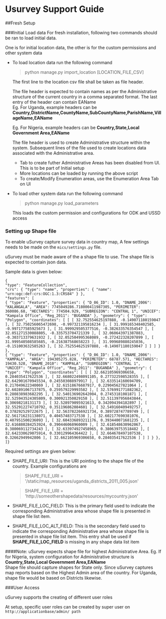 Usurvey Support Guide
=====================

##Fresh Setup

###Initial Load data
For fresh installation, following two commands should be ran to load initial data. 
 
One is for initial location data, the other is for the custom permissions and other system data 

- To load location data run the following command
    
    > python manage.py import_location [LOCATION_FILE_CSV]
    
    The first line to the location csv file shall be taken as file header. 
    
    The file header is expected to contain names as per the Administrative structure of the current country in a comma separated format. The last entry of the header can contain EAName  
    Eg. For Uganda, example headers can be **Country,DistrictName,CountyName,SubCountyName,ParishName,VillageName,EAName** 
    
    Eg. For Nigeria, example headers can be **Country,State,Local Government Area,EAName** 
    
    The file header is used to create Administrative structure within the system. Subsequent lines of the file used to create locations data associated with the Administrative area.
    
    * Tab to create futher Administrative Areas has been disabled from UI. This is to be part of Initial setup
    * More locations can be loaded by running the above script
    * To create/Modify Enumeration areas, use the Enumeration Area Tab on UI
     
- To load other system data run the following command
 
    > python manage.py load_parameters
    
  This loads the custom permission and configurations for ODK and USSD access
  
### Setting up Shape file

To enable uSurvey capture survey data in country map, A few settings needs to be made on the ``mics/settings.py`` file.

uSurvey must be made aware of the a shape file to use. The shape file is expected to contain json data. 

Sample data is given below:  
``` 
{
"type": "FeatureCollection",
"crs": { "type": "name", "properties": { "name": "urn:ogc:def:crs:OGC:1.3:CRS84" } },                                                                               
"features": [
{ "type": "Feature", "properties": { "D_06_ID": 1.0, "DNAME_2006": "KALANGALA", "AREA": 7745049286.718000411987305, "PERIMETER": 360086.68, "HECTARES": 774504.929, "SUBREGION": "CENTRAL 1", "UNICEF": "Kampala Office", "Reg_2011": "BUGANDA" }, "geometry": { "type": "Polygon", "coordinates": [ [ [ 32.752554625197888, -0.149071180159047 ], [ 32.750256065472698, -0.997321195816234 ], [ 31.999165348402585, -0.997177585925673 ], [ 31.999929505377516, -0.382633576354547 ], [ 32.051271530088805, -0.335753704721339 ], [ 32.060643971387883, -0.303713379631932 ], [ 32.052504995368089, -0.272422328207899 ], [ 31.999540508585685, -0.216387568658223 ], [ 31.999689880245036, -0.151003632585263 ], [ 32.752554625197888, -0.149071180159047 ] ] ] } },
{ "type": "Feature", "properties": { "D_06_ID": 1.0, "DNAME_2006": "KAMPALA", "AREA": 194305275.828, "PERIMETER": 68787.571, "HECTARES": 19430.528, "DNAME_2010": "KAMPALA", "SUBREGION": "CENTRAL 1", "UNICEF": "Kampala Office", "Reg_2011": "BUGANDA" }, "geometry": { "type": "Polygon", "coordinates": [ [ [ 32.662105969306658, 0.284035417622536 ], [ 32.668022498091105, 0.277322598528355 ], [ 32.642901670945534, 0.245503088979917 ], [ 32.633514160694709, 0.217049622340069 ], [ 32.61518676687917, 0.229045627821064 ], [ 32.602891067137875, 0.259579229993582 ], [ 32.576991771882362, 0.280838983682295 ], [ 32.540136902642004, 0.27453181081871 ], [ 32.525943524305809, 0.300921350829158 ], [ 32.511397956843844, 0.30698218131173 ], [ 32.528979095921613, 0.342094394182897 ], [ 32.552912274710792, 0.351196862084601 ], [ 32.549160409492757, 0.378292529722675 ], [ 32.563782266921734, 0.389728747789749 ], [ 32.561716231138071, 0.40457483717538 ], [ 32.602177690381076, 0.407951500236093 ], [ 32.604336893211176, 0.393440071681235 ], [ 32.616880284253924, 0.390446068960009 ], [ 32.618548630962067, 0.380069112734243 ], [ 32.633974927458965, 0.380639753518482 ], [ 32.642330629075914, 0.330129964364422 ], [ 32.664678497107538, 0.32662949942806 ], [ 32.662105969306658, 0.284035417622536 ] ] ] } },
]}
```

Required settings are given below:

- SHAPE_FILE_URI: This is the URI pointing to the shape file of the country. Example configurations are
    
    > SHAPE_FILE_URI = '/static/map_resources/uganda_districts_2011_005.json'
    
    > SHAPE_FILE_URI = 'http://someothershapedata/resources/mycountry.json'

- SHAPE_FILE_LOC_FIELD: This is the primary field used to indicate the corresponding Administrative area whose shape file is presented in shape file list item.
    
- SHAPE_FILE_LOC_ALT_FIELD: This is the secondary field used to indicate the corresponding Administrative area whose shape file is presented in shape file list item. This entry shall be used if **SHAPE_FILE_LOC_FIELD** is missing in any shape data list item
       
####Note: 
uSurvey expects shape file for highest Administrative Area. 
Eg. If for Nigeria, system configuration for Administrative structure is  **Country,State,Local Government Area,EAName**  
Shape file should capture shapes for State only. Since uSurvey captures map reports based on the Highest Admin area of the country.
For Uganda, shape file would be based on Districts likewise. 
    
    
###User Access

uSurvey supports the creating of different user roles

At setup, specific user roles can be created by super user on ``http://applicationbase/admin/ path``



